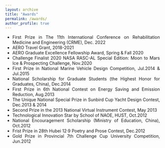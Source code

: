 ```yaml
---
layout: archive
title: "Awards"
permalink: /awards/
author_profile: true
---
```


<div style="text-align: justify;" markdown="1">

* First Prize in The 11th International Conference on Rehabilitation Medicine and Engineering (CRME), Dec. 2022 
* AERO Travel Grant, 2018-2021
* AERO Graduate Excellence Fellowship Award, Spring & Fall 2020
* Challenge Finalist 2020 NASA RASC-AL Special Edition: Moon to Mars Ice & Prospecting Challenge, Nov.2020
* First Prize in National Marine Vehicle Design Competition, Jul.2014 & Jul.2015
* National Scholarship for Graduate Students (the Highest Honor for Graduates, China), Dec.2014
* First Prize in 6th National Contest on Energy Saving and Emission Reduction, Aug.2013
* The Unique National Special Prize in Sunbird Cup Yacht Design Contest, Dec.2013 & 2014
* Second Prize in the 2013 National Virtual Instrument Contest, May 2013
* Technological Innovation Star by School of NAOE, HUST, Oct.2012
* National Encouragement Scholarship (Ministry of Education, China), Oct.2012
* Frist Prize in 28th Hubei 12·9 Poetry and Prose Contest, Dec.2012
* Gold Prize in Provincial 7th Challenge Cup University Competition, Jun.2012

</div>